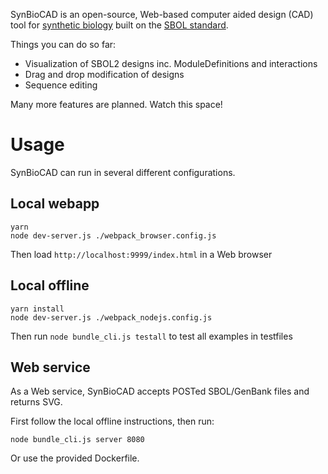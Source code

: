 SynBioCAD is an open-source, Web-based computer aided design (CAD) tool for [synthetic biology](http://www.synbioproject.org/topics/synbio101/definition/) built on the [SBOL standard](http://sbolstandard.org/).

Things you can do so far:

* Visualization of SBOL2 designs inc. ModuleDefinitions and interactions
* Drag and drop modification of designs
* Sequence editing

Many more features are planned.  Watch this space!

# Usage

SynBioCAD can run in several different configurations.

## Local webapp

    yarn
    node dev-server.js ./webpack_browser.config.js

Then load `http://localhost:9999/index.html` in a Web browser

## Local offline

    yarn install
    node dev-server.js ./webpack_nodejs.config.js
    
Then run `node bundle_cli.js testall` to test all examples in testfiles

## Web service

As a Web service, SynBioCAD accepts POSTed SBOL/GenBank files and returns SVG.

First follow the local offline instructions, then run:

    node bundle_cli.js server 8080

Or use the provided Dockerfile.

